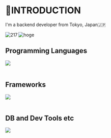 # 📝INTRODUCTION
<p>I'm a backend developer from Tokyo, Japan🇯🇵</p>

<p><img align="left" src="https://github-readme-stats.vercel.app/api/top-langs?username=Taichi217Niina&show_icons=true&locale=en&layout=compact" alt="217" /></p>
<p><img align="rightr" src="https://github-readme-stats.vercel.app/api?username=Taichi217Niina&show_icons=true&locale=en" alt="hoge" /></p>

## Programming Languages
<img align="left" src="https://skillicons.dev/icons?i=html,css,java," /> <br /><br />

## Frameworks
<img align="center" src="https://skillicons.dev/icons?i=spring" /> <br /><br />

## DB and Dev Tools etc
<img src="https://skillicons.dev/icons?i=postgresql,docker,git,github,eclipse,vscode,linux,aws" /> <br /><br />

